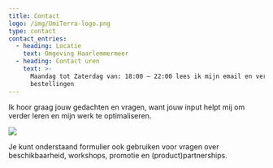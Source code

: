 ```yaml
---
title: Contact
logo: /img/UmiTerra-logo.png
type: contact
contact_entries:
  - heading: Locatie
    text: Omgeving Haarlemmermeer
  - heading: Contact uren
    text: >-
      Maandag tot Zaterdag van: 18:00 – 22:00 lees ik mijn email en verwerk ik
      bestellingen
---
```


Ik hoor graag jouw gedachten en vragen, want jouw input helpt mij om verder leren en mijn werk te optimaliseren.

![](https://preview--umiterra-138f8.stackbit.dev/img/LesleyWuite-AI-Unblurred.png)

Je kunt onderstaand formulier ook gebruiken voor vragen over
beschikbaarheid, workshops, promotie en (product)partnerships.
